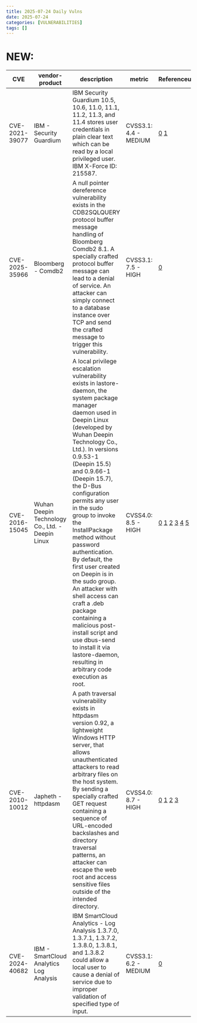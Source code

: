 ```yaml
---
title: 2025-07-24 Daily Vulns
date: 2025-07-24
categories: [VULNERABILITIES]
tags: []
---
```


# NEW:

| CVE            | vendor-product                                   | description                                                                                                                                                                                                                                                                                                                                                                                                                                                                                                                                                                                                                                          | metric                | Referenceurl                                                                                                                                                                                                                                                                                                                                                                                                              | title                                                      | GithubURL                                                                 |                                                                                                                                   |
| -------------- | ------------------------------------------------ | ---------------------------------------------------------------------------------------------------------------------------------------------------------------------------------------------------------------------------------------------------------------------------------------------------------------------------------------------------------------------------------------------------------------------------------------------------------------------------------------------------------------------------------------------------------------------------------------------------------------------------------------------------- | --------------------- | ------------------------------------------------------------------------------------------------------------------------------------------------------------------------------------------------------------------------------------------------------------------------------------------------------------------------------------------------------------------------------------------------------------------------- | ---------------------------------------------------------- | ------------------------------------------------------------------------- | --------------------------------------------------------------------------------------------------------------------------------- |
| CVE-2021-39077 | IBM - Security Guardium                          | IBM Security Guardium 10.5, 10.6, 11.0, 11.1, 11.2, 11.3, and 11.4 stores user credentials in plain clear text which can be read by a local privileged user. IBM X-Force ID: 215587.                                                                                                                                                                                                                                                                                                                                                                                                                                                                 | CVSS3.1: 4.4 - MEDIUM | [0](https://www.ibm.com/support/pages/node/6831647) [1](https://exchange.xforce.ibmcloud.com/vulnerabilities/215587)                                                                                                                                                                                                                                                                                                      | Exploitation: noneAutomatable: noTechnical Impact: partial | IBM Security Guardium information disclosure                              | [github](https://github.com/cisagov/vulnrichment/raw/ebae94e8468d6e7f0e5e5f33b082788904d0d0e9/2021%2F39xxx%2FCVE-2021-39077.json) |
| CVE-2025-35966 | Bloomberg - Comdb2                               | A null pointer dereference vulnerability exists in the CDB2SQLQUERY protocol buffer message handling of Bloomberg Comdb2 8.1\. A specially crafted protocol buffer message can lead to a denial of service. An attacker can simply connect to a database instance over TCP and send the crafted message to trigger this vulnerability.                                                                                                                                                                                                                                                                                                               | CVSS3.1: 7.5 - HIGH   | [0](https://talosintelligence.com/vulnerability%5Freports/TALOS-2025-2201)                                                                                                                                                                                                                                                                                                                                                | Exploitation: pocAutomatable: yesTechnical Impact: partial | undefined                                                                 | [github](https://github.com/cisagov/vulnrichment/raw/9b9ea39fbae786d9671d35acfffe0ce90daf517b/2025%2F35xxx%2FCVE-2025-35966.json) |
| CVE-2016-15045 | Wuhan Deepin Technology Co., Ltd. - Deepin Linux | A local privilege escalation vulnerability exists in lastore-daemon, the system package manager daemon used in Deepin Linux (developed by Wuhan Deepin Technology Co., Ltd.). In versions 0.9.53-1 (Deepin 15.5) and 0.9.66-1 (Deepin 15.7), the D-Bus configuration permits any user in the sudo group to invoke the InstallPackage method without password authentication. By default, the first user created on Deepin is in the sudo group. An attacker with shell access can craft a .deb package containing a malicious post-install script and use dbus-send to install it via lastore-daemon, resulting in arbitrary code execution as root. | CVSS4.0: 8.5 - HIGH   | [0](https://www.exploit-db.com/exploits/39433) [1](https://raw.githubusercontent.com/rapid7/metasploit-framework/master/modules/exploits/linux/local/lastore%5Fdaemon%5Fdbus%5Fpriv%5Fesc.rb) [2](https://github.com/linuxdeepin/lastore-daemon) [3](https://www.deepin.org/en/mirrors/releases/) [4](https://www.exploit-db.com/exploits/44523) [5](https://www.vulncheck.com/advisories/deepin-lastore-daemon-priv-esc) | Exploitation: pocAutomatable: noTechnical Impact: total    | Deepin lastore-daemon Privilege Escalation via Unsigned .deb Installation | [github](https://github.com/cisagov/vulnrichment/raw/0adcb53922cc6ef89a89df7fa50fd292521ba7c0/2016%2F15xxx%2FCVE-2016-15045.json) |
| CVE-2010-10012 | Japheth - httpdasm                               | A path traversal vulnerability exists in httpdasm version 0.92, a lightweight Windows HTTP server, that allows unauthenticated attackers to read arbitrary files on the host system. By sending a specially crafted GET request containing a sequence of URL-encoded backslashes and directory traversal patterns, an attacker can escape the web root and access sensitive files outside of the intended directory.                                                                                                                                                                                                                                 | CVSS4.0: 8.7 - HIGH   | [0](https://www.exploit-db.com/exploits/15861) [1](https://raw.githubusercontent.com/rapid7/metasploit-framework/master/modules/auxiliary/scanner/http/httpdasm%5Fdirectory%5Ftraversal.rb) [2](https://www.japheth.de/httpdASM.html) [3](https://www.vulncheck.com/advisories/httpasm-path-traversal)                                                                                                                    | Exploitation: pocAutomatable: yesTechnical Impact: partial | httpdASM 0.92 Path Traversal                                              | [github](https://github.com/cisagov/vulnrichment/raw/d82d9349702c1e7f7577b1eb943689f4841322ef/2010%2F10xxx%2FCVE-2010-10012.json) |
| CVE-2024-40682 | IBM - SmartCloud Analytics Log Analysis          | IBM SmartCloud Analytics - Log Analysis 1.3.7.0, 1.3.7.1, 1.3.7.2, 1.3.8.0, 1.3.8.1, and 1.3.8.2 could allow a local user to cause a denial of service due to improper validation of specified type of input.                                                                                                                                                                                                                                                                                                                                                                                                                                        | CVSS3.1: 6.2 - MEDIUM | [0](https://www.ibm.com/support/pages/node/7240264)                                                                                                                                                                                                                                                                                                                                                                       | Exploitation: noneAutomatable: noTechnical Impact: partial | IBM SmartCloud Analytics - Log Analysis denial of service                 | [github](https://github.com/cisagov/vulnrichment/raw/08c0fd28601085deafc81550801817dc609f4dc6/2024%2F40xxx%2FCVE-2024-40682.json) |